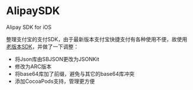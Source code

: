 AlipaySDK
=========

Alipay SDK for iOS

整理支付宝的支付SDK，由于最新版本支付宝快捷支付有各种使用不便，故使用[老版本SDK](http://download.alipay.com/public/api/base/WS_SECURE_PAY.zip)，并做了一下调整：
* 将Json库由SBJSON更改为JSONKit
* 修改为ARC版本
* 将base64库加了前缀，避免与其它的base64库冲突
* 添加CocoaPods支持，管理更方便

